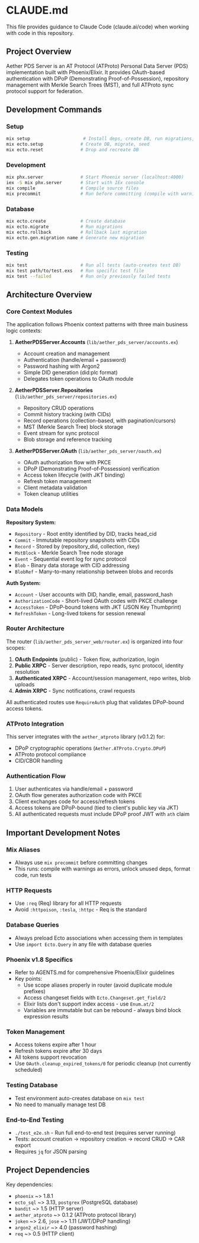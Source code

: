 # CLAUDE.md

This file provides guidance to Claude Code (claude.ai/code) when working with code in this repository.

## Project Overview

Aether PDS Server is an AT Protocol (ATProto) Personal Data Server (PDS) implementation built with Phoenix/Elixir. It provides OAuth-based authentication with DPoP (Demonstrating Proof-of-Possession), repository management with Merkle Search Trees (MST), and full ATProto sync protocol support for federation.

## Development Commands

### Setup
```bash
mix setup                    # Install deps, create DB, run migrations, seed data
mix ecto.setup              # Create DB, migrate, seed
mix ecto.reset              # Drop and recreate DB
```

### Development
```bash
mix phx.server              # Start Phoenix server (localhost:4000)
iex -S mix phx.server       # Start with IEx console
mix compile                 # Compile source files
mix precommit               # Run before committing (compile with warnings as errors, unlock unused deps, format, test)
```

### Database
```bash
mix ecto.create             # Create database
mix ecto.migrate            # Run migrations
mix ecto.rollback           # Rollback last migration
mix ecto.gen.migration name # Generate new migration
```

### Testing
```bash
mix test                    # Run all tests (auto-creates test DB)
mix test path/to/test.exs   # Run specific test file
mix test --failed           # Run only previously failed tests
```

## Architecture Overview

### Core Context Modules

The application follows Phoenix context patterns with three main business logic contexts:

1. **AetherPDSServer.Accounts** (`lib/aether_pds_server/accounts.ex`)
   - Account creation and management
   - Authentication (handle/email + password)
   - Password hashing with Argon2
   - Simple DID generation (did:plc format)
   - Delegates token operations to OAuth module

2. **AetherPDSServer.Repositories** (`lib/aether_pds_server/repositories.ex`)
   - Repository CRUD operations
   - Commit history tracking (with CIDs)
   - Record operations (collection-based, with pagination/cursors)
   - MST (Merkle Search Tree) block storage
   - Event stream for sync protocol
   - Blob storage and reference tracking

3. **AetherPDSServer.OAuth** (`lib/aether_pds_server/oauth.ex`)
   - OAuth authorization flow with PKCE
   - DPoP (Demonstrating Proof-of-Possession) verification
   - Access token lifecycle (with JKT binding)
   - Refresh token management
   - Client metadata validation
   - Token cleanup utilities

### Data Models

**Repository System:**
- `Repository` - Root entity identified by DID, tracks head_cid
- `Commit` - Immutable repository snapshots with CIDs
- `Record` - Stored by (repository_did, collection, rkey)
- `MstBlock` - Merkle Search Tree node storage
- `Event` - Sequential event log for sync protocol
- `Blob` - Binary data storage with CID addressing
- `BlobRef` - Many-to-many relationship between blobs and records

**Auth System:**
- `Account` - User accounts with DID, handle, email, password_hash
- `AuthorizationCode` - Short-lived OAuth codes with PKCE challenge
- `AccessToken` - DPoP-bound tokens with JKT (JSON Key Thumbprint)
- `RefreshToken` - Long-lived tokens for session renewal

### Router Architecture

The router (`lib/aether_pds_server_web/router.ex`) is organized into four scopes:

1. **OAuth Endpoints** (public) - Token flow, authorization, login
2. **Public XRPC** - Server description, repo reads, sync protocol, identity resolution
3. **Authenticated XRPC** - Account/session management, repo writes, blob uploads
4. **Admin XRPC** - Sync notifications, crawl requests

All authenticated routes use `RequireAuth` plug that validates DPoP-bound access tokens.

### ATProto Integration

This server integrates with the `aether_atproto` library (v0.1.2) for:
- DPoP cryptographic operations (`Aether.ATProto.Crypto.DPoP`)
- ATProto protocol compliance
- CID/CBOR handling

### Authentication Flow

1. User authenticates via handle/email + password
2. OAuth flow generates authorization code with PKCE
3. Client exchanges code for access/refresh tokens
4. Access tokens are DPoP-bound (tied to client's public key via JKT)
5. All authenticated requests must include DPoP proof JWT with `ath` claim

## Important Development Notes

### Mix Aliases
- Always use `mix precommit` before committing changes
- This runs: compile with warnings as errors, unlock unused deps, format code, run tests

### HTTP Requests
- Use `:req` (Req) library for all HTTP requests
- Avoid `:httpoison`, `:tesla`, `:httpc` - Req is the standard

### Database Queries
- Always preload Ecto associations when accessing them in templates
- Use `import Ecto.Query` in any file with database queries

### Phoenix v1.8 Specifics
- Refer to AGENTS.md for comprehensive Phoenix/Elixir guidelines
- Key points:
  - Use scope aliases properly in router (avoid duplicate module prefixes)
  - Access changeset fields with `Ecto.Changeset.get_field/2`
  - Elixir lists don't support index access - use `Enum.at/2`
  - Variables are immutable but can be rebound - always bind block expression results

### Token Management
- Access tokens expire after 1 hour
- Refresh tokens expire after 30 days
- All tokens support revocation
- Use `OAuth.cleanup_expired_tokens/0` for periodic cleanup (not currently scheduled)

### Testing Database
- Test environment auto-creates database on `mix test`
- No need to manually manage test DB

### End-to-End Testing
- `./test_e2e.sh` - Run full end-to-end test (requires server running)
- Tests: account creation → repository creation → record CRUD → CAR export
- Requires `jq` for JSON parsing

## Project Dependencies

Key dependencies:
- `phoenix` ~> 1.8.1
- `ecto_sql` ~> 3.13, `postgrex` (PostgreSQL database)
- `bandit` ~> 1.5 (HTTP server)
- `aether_atproto` ~> 0.1.2 (ATProto protocol library)
- `joken` ~> 2.6, `jose` ~> 1.11 (JWT/DPoP handling)
- `argon2_elixir` ~> 4.0 (password hashing)
- `req` ~> 0.5 (HTTP client)

